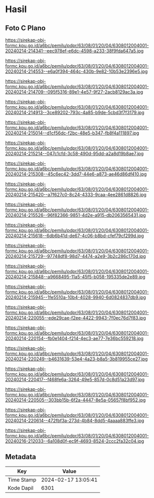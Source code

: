 # Hasil

## Foto C Plano

https://sirekap-obj-formc.kpu.go.id/a6bc/pemilu/pdpr/63/08/01/20/04/6308012004001-20240214-214341--eec978ef-e6dc-4598-a233-38f9fda647a5.jpg

https://sirekap-obj-formc.kpu.go.id/a6bc/pemilu/pdpr/63/08/01/20/04/6308012004001-20240214-214553--e6a0f394-464c-430b-9e82-10b53e2396e5.jpg

https://sirekap-obj-formc.kpu.go.id/a6bc/pemilu/pdpr/63/08/01/20/04/6308012004001-20240214-214709--095f5316-89e1-4e57-9f27-2acb8129ac3a.jpg

https://sirekap-obj-formc.kpu.go.id/a6bc/pemilu/pdpr/63/08/01/20/04/6308012004001-20240214-214913--3ce89202-793c-4a85-b9de-5cbd3f7f3179.jpg

https://sirekap-obj-formc.kpu.go.id/a6bc/pemilu/pdpr/63/08/01/20/04/6308012004001-20240214-215014--d1cf56dc-f2bc-48e5-b347-fb8f4a111897.jpg

https://sirekap-obj-formc.kpu.go.id/a6bc/pemilu/pdpr/63/08/01/20/04/6308012004001-20240214-215214--047c1cfd-3c58-490d-95dd-a2a8d19b8ae7.jpg

https://sirekap-obj-formc.kpu.go.id/a6bc/pemilu/pdpr/63/08/01/20/04/6308012004001-20240214-215308--45c6ec42-3dd7-44e6-a873-ae46d86df410.jpg

https://sirekap-obj-formc.kpu.go.id/a6bc/pemilu/pdpr/63/08/01/20/04/6308012004001-20240214-215420--a7f627c0-8c24-4333-9caa-4ee2861d8826.jpg

https://sirekap-obj-formc.kpu.go.id/a6bc/pemilu/pdpr/63/08/01/20/04/6308012004001-20240214-215526--96f82366-9851-4d2e-a915-db2063565431.jpg

https://sirekap-obj-formc.kpu.go.id/a6bc/pemilu/pdpr/63/08/01/20/04/6308012004001-20240214-215618--6db6b41d-de67-4c06-b8bd-cfef79cf299d.jpg

https://sirekap-obj-formc.kpu.go.id/a6bc/pemilu/pdpr/63/08/01/20/04/6308012004001-20240214-215729--97748df8-98d7-4474-a2e9-3b2c286c170d.jpg

https://sirekap-obj-formc.kpu.go.id/a6bc/pemilu/pdpr/63/08/01/20/04/6308012004001-20240214-215848--a9668495-11a5-45f5-b058-195335de2e89.jpg

https://sirekap-obj-formc.kpu.go.id/a6bc/pemilu/pdpr/63/08/01/20/04/6308012004001-20240214-215945--1fe5510a-10b4-4028-9940-6d0824837db9.jpg

https://sirekap-obj-formc.kpu.go.id/a6bc/pemilu/pdpr/63/08/01/20/04/6308012004001-20240214-220055--ede29cae-f2ee-4422-9943-7f0ec76d7f83.jpg

https://sirekap-obj-formc.kpu.go.id/a6bc/pemilu/pdpr/63/08/01/20/04/6308012004001-20240214-220154--fb0e1404-f214-4ec3-ae77-7e36bc559218.jpg

https://sirekap-obj-formc.kpu.go.id/a6bc/pemilu/pdpr/63/08/01/20/04/6308012004001-20240214-220249--b4631639-53e4-4a23-b8a5-3b819955ce27.jpg

https://sirekap-obj-formc.kpu.go.id/a6bc/pemilu/pdpr/63/08/01/20/04/6308012004001-20240214-220417--f468fe6a-3264-49e5-857d-0c8d51a23d97.jpg

https://sirekap-obj-formc.kpu.go.id/a6bc/pemilu/pdpr/63/08/01/20/04/6308012004001-20240214-220505--303bb15b-6f2a-4447-8e5a-05657f8bf952.jpg

https://sirekap-obj-formc.kpu.go.id/a6bc/pemilu/pdpr/63/08/01/20/04/6308012004001-20240214-220614--472fbf3a-273d-4b84-8dd5-4aaaa883ffe3.jpg

https://sirekap-obj-formc.kpu.go.id/a6bc/pemilu/pdpr/63/08/01/20/04/6308012004001-20240216-212033--6a108d0f-ec9f-4693-8524-2ccc2fa32c04.jpg


## Metadata

| Key        | Value               |
| ---------- | ------------------- |
| Time Stamp | 2024-02-17 13:05:41 |
| Kode Dapil | 6301                |



